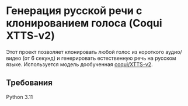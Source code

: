 # Генерация русской речи с клонированием голоса (Coqui XTTS-v2)

Этот проект позволяет клонировать любой голос из короткого аудио/видео (от 6 секунд) и генерировать естественную речь на русском языке.
Используется модель дообученная [coqui/XTTS-v2](https://huggingface.co/coqui/XTTS-v2).


## Требования
Python 3.11 

